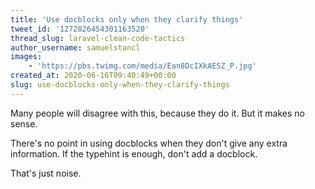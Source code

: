 ```yaml
---
title: 'Use docblocks only when they clarify things'
tweet_id: '1272826454301163520'
thread_slug: laravel-clean-code-tactics
author_username: samuelstancl
images:
    - 'https://pbs.twimg.com/media/Ean8DcIXkAESZ_P.jpg'
created_at: 2020-06-16T09:40:49+00:00
slug: use-docblocks-only-when-they-clarify-things
---
```


Many people will disagree with this, because they do it. But it makes no sense.

There's no point in using docblocks when they don't give any extra information. If the typehint is enough, don't add a docblock.

That's just noise.